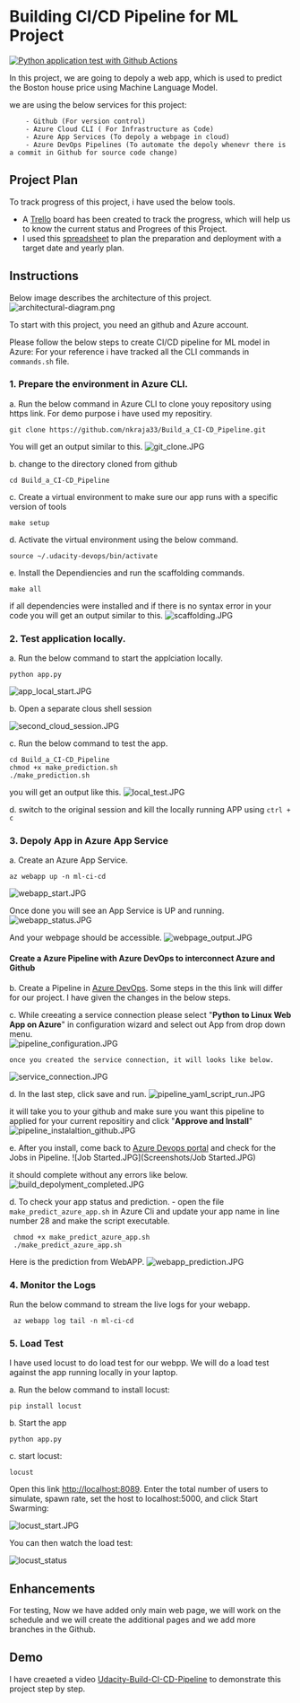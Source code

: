 # Building CI/CD Pipeline for ML Project

[![Python application test with Github Actions](https://github.com/nkraja33/Build_a_CI-CD_Pipeline/actions/workflows/python-app.yml/badge.svg)](https://github.com/nkraja33/Build_a_CI-CD_Pipeline/actions/workflows/python-app.yml)

In this project, we are going to depoly a web app, which is used to predict the Boston house price using Machine Language Model.
    
   we are using the below services for this project:
   
        - Github (For version control)
        - Azure Cloud CLI ( For Infrastructure as Code)
        - Azure App Services (To depoly a webpage in cloud)
        - Azure DevOps Pipelines (To automate the depoly whenevr there is a commit in Github for source code change)

## Project Plan

   To track progress of this project, i have used the below tools.

   * A [Trello](<link>) board has been created to track the progress, which will help us to know the current status and Progrees of this Project.
   * I used this [spreadsheet](project-schedule.xlsx) to plan the preparation and deployment with a target date and yearly plan.

## Instructions

Below image describes the architecture of this project.
![architectural-diagram.png](architectural-diagram.png)

   To start with this project, you need an github and Azure account.

   Please follow the below steps to create CI/CD pipeline for ML model in Azure: For your reference i have tracked all the CLI commands in `commands.sh` file.

### 1. Prepare the environment in Azure CLI.

   a. Run the below command in Azure CLI to clone youy repository using https link. For demo purpose i have used my repositiry.
  
```
git clone https://github.com/nkraja33/Build_a_CI-CD_Pipeline.git
```

   You will get an output similar to this.
 ![git_clone.JPG](Screenshots/git_clone.JPG) 

 
 b. change to the directory cloned from github

```
cd Build_a_CI-CD_Pipeline
```

 c. Create a virtual environment to make sure our app runs with a specific version of tools
 
```
make setup
```

 d. Activate the virtual environment using the below command.

```
source ~/.udacity-devops/bin/activate
```

 e. Install the Dependiencies and run the scaffolding commands.

```
make all
```

 if all dependencies were installed and if there is no syntax error in your code you will get an output similar to this.
![scaffolding.JPG](Screenshots/scaffolding.JPG) 

### 2. Test application locally.

 a. Run the below command to start the applciation locally.

```
python app.py
```
![app_local_start.JPG](Screenshots/app_local_start.JPG)

b. Open a separate clous shell session

![second_cloud_session.JPG](Screenshots/second_cloud_session.JPG)

 
c. Run the below command to test the app.
```
cd Build_a_CI-CD_Pipeline
chmod +x make_prediction.sh
./make_prediction.sh
```
you will get an output like this.
![local_test.JPG](Screenshots/local_test.JPG)

 d. switch to the original session and kill the locally running APP using `ctrl + c`
 
### 3. Depoly App in Azure App Service

 a. Create an Azure App Service.
 
 ```
 az webapp up -n ml-ci-cd
 ```
 ![webapp_start.JPG](Screenshots/webapp_start.JPG)
 
 Once done you will see an App Service is UP and running.
 ![webapp_status.JPG](Screenshots/webapp_status.JPG)
 
 And your webpage should be accessible.
 ![webpage_output.JPG](Screenshots/webpage_output.JPG)
 
 #### Create a Azure Pipeline with Azure DevOps to interconnect Azure and Github
 
 b. Create a Pipeline in [Azure DevOps](https://docs.microsoft.com/en-us/azure/devops/pipelines/ecosystems/python-webapp?view=azure-devops&WT.mc_id=udacity_learn-wwl#create-an-azure-devops-project-and-connect-to-azure). Some steps in the this link will differ for our project. I have given the changes in the below steps.
 
 c. While creeating a service connection please select "<b>Python to Linux Web App on Azure</b>" in configuration wizard and select out App from drop down menu.    
 ![pipeline_configuration.JPG](Screenshots/pipeline_configuration.JPG)
 
    once you created the service connection, it will looks like below.
  ![service_connection.JPG](Screenshots/service_connection.JPG)
   
 d. In the last step, click save and run.
 ![pipeline_yaml_script_run.JPG](Screenshots/pipeline_yaml_script_run.JPG)
 
 it will take you to your github and make sure you want this pipeline to applied for your current repositiry and click "<b>Approve and Install</b>"
  ![pipeline_instalaltion_github.JPG](Screenshots/pipeline_instalaltion_github.JPG)
  
 e. After you install, come back to [Azure Devops portal](dev.azue.com) and check for the Jobs in Pipeline.
 ![Job Started.JPG](Screenshots/Job Started.JPG)
 
  it should complete without any errors like below.
 ![build_depolyment_completed.JPG](Screenshots/build_depolyment_completed.JPG)

d. To check your app status and prediction.
     - open the file `make_predict_azure_app.sh` in Azure Cli and update your app name in line number 28 and make the script executable.
   ```
    chmod +x make_predict_azure_app.sh
    ./make_predict_azure_app.sh
   ```
   Here is the prediction from WebAPP.
  ![webapp_prediction.JPG](Screenshots/webapp_prediction.JPG)
   
 
### 4. Monitor the Logs
    
  Run the below command to stream the live logs for your webapp.
 ```
  az webapp log tail -n ml-ci-cd
 ```
 
### 5. Load Test
  
  I have used locust to do  load test for our webpp. We will do a load test against the app running locally in your laptop. 

a. Run the below command to install locust:
```
pip install locust
```
b. Start the app
```
python app.py
```

c. start locust:
```
locust
```
Open this link [http://localhost:8089](http://localhost:8089). Enter the total number of users to simulate, spawn rate, set the host to localhost:5000, and click Start Swarming:

![locust_start.JPG](Screenshots/locust_start.JPG)

You can then watch the load test:

![locust_status](Screenshots/locust_status.JPG)
 

## Enhancements

 For testing, Now we have added only main web page, we will work on the schedule and we will create the additional pages and we add more branches in the Github.

## Demo 

 I have creaeted a video [Udacity-Build-CI-CD-Pipeline](www.youtube.com) to demonstrate this project step by step.


